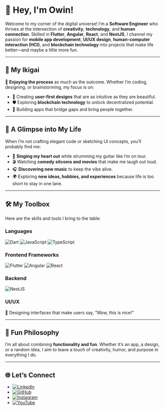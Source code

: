 # 👋 Hey, I'm Owin!

Welcome to my corner of the digital universe! I’m a **Software Engineer** who thrives at the intersection of **creativity**, **technology**, and **human connection**. Skilled in **Flutter**, **Angular**, **React**, and **NestJS**, I channel my passion for **mobile app development**, **UI/UX design**, **human-computer interaction (HCI)**, and **blockchain technology** into projects that make life better—and maybe a little more fun.

---

## 🚀 My Ikigai

🎯 **Enjoying the process** as much as the outcome. Whether I’m coding, designing, or brainstorming, my focus is on:
- 🌟 Creating **user-first designs** that are as intuitive as they are beautiful.
- 🛡️ Exploring **blockchain technology** to unlock decentralized potential.
- 🤝 Building apps that bridge gaps and bring people together.

---

## 🎸 A Glimpse into My Life

When I’m not crafting elegant code or sketching UI concepts, you’ll probably find me:
- 🎤 **Singing my heart out** while strumming my guitar like I’m on tour.
- 🎬 Watching **comedy sitcoms and movies** that make me laugh out loud.
- 🎧 **Discovering new music** to keep the vibe alive.
- 🌍 Exploring **new ideas, hobbies, and experiences** because life is too short to stay in one lane.

---

## 🛠️ My Toolbox

Here are the skills and tools I bring to the table:

### Languages
![Dart](https://img.shields.io/badge/Dart-0175C2?style=for-the-badge&logo=dart&logoColor=white)
![JavaScript](https://img.shields.io/badge/JavaScript-F7DF1E?style=for-the-badge&logo=javascript&logoColor=black)
![TypeScript](https://img.shields.io/badge/TypeScript-3178C6?style=for-the-badge&logo=typescript&logoColor=white)

### Frontend Frameworks
![Flutter](https://img.shields.io/badge/Flutter-02569B?style=for-the-badge&logo=flutter&logoColor=white)
![Angular](https://img.shields.io/badge/Angular-DD0031?style=for-the-badge&logo=angular&logoColor=white)
![React](https://img.shields.io/badge/React-61DAFB?style=for-the-badge&logo=react&logoColor=black)

### Backend
![NestJS](https://img.shields.io/badge/NestJS-E0234E?style=for-the-badge&logo=nestjs&logoColor=white)

### UI/UX
🎨 Designing interfaces that make users say, “Wow, this is nice!”

---

## 🌟 Fun Philosophy

I’m all about combining **functionality and fun**. Whether it’s an app, a design, or a random idea, I aim to leave a touch of creativity, humor, and purpose in everything I do.

---

## 🌐 Let’s Connect

- [![LinkedIn](https://img.shields.io/badge/LinkedIn-0A66C2?style=for-the-badge&logo=linkedin&logoColor=white)](https://www.linkedin.com/in/owin-gunawardena/)
- [![GitHub](https://img.shields.io/badge/GitHub-181717?style=for-the-badge&logo=github&logoColor=white)](https://github.com/owinog)
- [![Instagram](https://img.shields.io/badge/Instagram-E4405F?style=for-the-badge&logo=instagram&logoColor=white)](https://www.instagram.com/owin_yo_/)
- [![YouTube](https://img.shields.io/badge/YouTube-FF0000?style=for-the-badge&logo=youtube&logoColor=white)](https://www.youtube.com/@OwinGunawardena)

